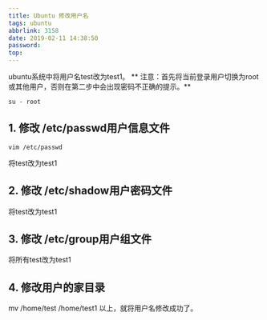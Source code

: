 ```yaml
---
title: Ubuntu 修改用户名
tags: ubuntu
abbrlink: 3158
date: 2019-02-11 14:38:50
password:
top:
---
```

ubuntu系统中将用户名test改为test1。
** 注意：首先将当前登录用户切换为root或其他用户，否则在第二步中会出现密码不正确的提示。**
```
su - root
```
## 1. 修改 /etc/passwd用户信息文件
```
vim /etc/passwd
```
将test改为test1
## 2. 修改 /etc/shadow用户密码文件
将test改为test1
## 3. 修改 /etc/group用户组文件 
将所有test改为test1
## 4. 修改用户的家目录 
mv /home/test /home/test1
以上，就将用户名修改成功了。